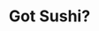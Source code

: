 ---
layout: place
title: "Got Sushi?"
permalink: /arizona/mesa/got-sushi.html
stateAbbr: AZ
stateName: Arizona
cityName: Mesa
place_id: ChIJQeZXdCSlK4cReJ3Z7eP0rQ4
photos:
  - name: >-
      places/ChIJQeZXdCSlK4cReJ3Z7eP0rQ4/photos/AeeoHcJUJNCr8tRltSfmNpLDqOV1ltDr1Me6mPVTnQwjkPtzE9csM0hzhTJkiSYjdQvbTXHXTcMlNTJufVGfclKiQFVQbQT3VYDJfVyNNRh8ucwwWubm3O3_3q7y3OOsEmGISyPMNPJ813xeWr8rJysoAZFB8XI1QvJXgoNg8tF0Jz42dzRYRJBNP4S__39AZ_Kd6xtRYljipfQsgVYN-RgkPCDlAhkqcZWtdTa600Gjfo8cPQ6djfh3BUP_TLx_8UO8VYHnzKaadoY9_ngTrE3OEuIqAEdwhcm2EUdES8vf0jfjRQwBB3kvFdB66SzKNlNNMEHLyfxMcvmqO8VBVX6DjD1h88CmvttoZUedR0AaQlkILfLCrlOIPvsB2h7phRX3q0ILOcAFh68z-Mmej1wCh5uXdmaVFEFcbmbfPPm_468
    widthPx: 2618
    heightPx: 1910
    authorAttributions:
      - displayName: Steve P
        uri: https://maps.google.com/maps/contrib/102295768593017760500
        photoUri: >-
          https://lh3.googleusercontent.com/a/ACg8ocL1AaT9rNBnOW55T6iygK8yWqqaK4WmXIVgPBZy5yWNesP9-g=s100-p-k-no-mo
    flagContentUri: >-
      https://www.google.com/local/imagery/report/?cb_client=maps_api_places.places_api&image_key=!1e10!2sCIHM0ogKEICAgID4j7W8Qg&hl=en-US
    googleMapsUri: >-
      https://www.google.com/maps/place//data=!3m4!1e2!3m2!1sCIHM0ogKEICAgID4j7W8Qg!2e10!4m2!3m1!1s0x872ba5247457e641:0xeadf4e3edd99d78
  - name: >-
      places/ChIJQeZXdCSlK4cReJ3Z7eP0rQ4/photos/AeeoHcJIPPDOyqwLrJ51bvYDhS0U9sx1QCtN2wLsVtWeyTtvpwgJXnBXgpT6QkycWuB4PcLrrRXdyj9bMn9bfgrZm5OC0bBqot6H6Pdsqew3xYv4l18MJI94F4Ht3YGsVF0d8lxUsKgeLCMbilbScucsIuMPmQA1FAL559WPmLaihlv1b93vpf0baUesFu9Bvua8kT_biJTabiUxTAg7rShPsEEo0Qu6NsWJ3MoXDFzsHTv2fTbqMSD2J_ot2iNKLrSxVt_sLx0HAdOLzM_CXvyLByftKdBpVqwRhwvSZpyc-W78akCWNMLSnpiTHZ_E-8z6mwsgys-EAbmnkve1e0Pc2n_puhmn7geRH2eyzumfUjTcBx0GevQbIgzEQwIS9TIsUnbgP7w5uiL3VAYkKCRxk6vI3glbT1I0az-clxgq89iogA
    widthPx: 1236
    heightPx: 678
    authorAttributions:
      - displayName: Sarah Aupperlee
        uri: https://maps.google.com/maps/contrib/110467765997627737182
        photoUri: >-
          https://lh3.googleusercontent.com/a-/ALV-UjWHeKwoaCrXuywQBeKh9n-8BOctx3e92xW6UTmlyKlAmw6Pv7O9-w=s100-p-k-no-mo
    flagContentUri: >-
      https://www.google.com/local/imagery/report/?cb_client=maps_api_places.places_api&image_key=!1e10!2sCIHM0ogKEICAgIDimJy5Mg&hl=en-US
    googleMapsUri: >-
      https://www.google.com/maps/place//data=!3m4!1e2!3m2!1sCIHM0ogKEICAgIDimJy5Mg!2e10!4m2!3m1!1s0x872ba5247457e641:0xeadf4e3edd99d78
  - name: >-
      places/ChIJQeZXdCSlK4cReJ3Z7eP0rQ4/photos/AeeoHcL04QYanCy1ahkqBbJwPBZExURRrndkiQWBDiIiGcvxVpFkZg_uGdr1fk6YDwmlvUC5OMYaTJKdu3m1FVZi6_91lVvb1SX5Uqzrx-MV2YR4GHJwDkBn17v4aZbEzQBe8nluEbw9tNa1sIA0CWOZKh1qHydnDHBUY20EqlqTyq07dwaoGyhBNGhaYO7fIl0AlG7PvGhs76Mv49yFYx0sLmYhkR5RsjebPUwPYEJIIHj7OCTfV9P2R4_u0k85dtK2s9JBkZJd3pK_Kwt4IRqT0PPU5_vQHv2qt27S1JLYvhRbWln0cMbis5sm3RTKqhul43DYK7FwUFHtU6Qi9YzbDyaF_pndZuwtT-n-JJvqH8jGwwB1pp2CLa21sEfTZULER1dSlbNlAX05og1IZaJgFCqnC97gY2mtd3bqgJlASV1UFwVNcZx7vdjbkf5FHgHm
    widthPx: 1868
    heightPx: 2202
    authorAttributions:
      - displayName: Ryan Gibson
        uri: https://maps.google.com/maps/contrib/106623785391496056921
        photoUri: >-
          https://lh3.googleusercontent.com/a-/ALV-UjW-0GaTYqR4Y2e7e1v116MqKNypYNcBDbQkW8RDrQh_thFx1otG=s100-p-k-no-mo
    flagContentUri: >-
      https://www.google.com/local/imagery/report/?cb_client=maps_api_places.places_api&image_key=!1e10!2sCIABIhADycKznABHd2f16GYAAD-g&hl=en-US
    googleMapsUri: >-
      https://www.google.com/maps/place//data=!3m4!1e2!3m2!1sCIABIhADycKznABHd2f16GYAAD-g!2e10!4m2!3m1!1s0x872ba5247457e641:0xeadf4e3edd99d78
  - name: >-
      places/ChIJQeZXdCSlK4cReJ3Z7eP0rQ4/photos/AeeoHcJ08u8oPRZmnb8myv4CEVGwNlgW5-l1zGvLwAYuIVb7rbOPrUeUGV7_6F-IJaJVPOOi0kbjPjdmhWfg1IZwk159c4C9zUJWMAvo7h22EUy6govo_yT5QBvMVYP2wrlC7rvvBzR4TEG2FAloUBKzLhq5myFOPBoW9JCor6vekUTQrQ3oaQadXUUA2sKngXtpdZTrzK8IxnQFQ_7I_GMA-zDz-mlVe1zH-27jzG263tak9Exb1JqiN6VyOS35cvyJUkv1el-ll52ZyyCxPwQtBjimf_Ujsv65hCr0maaxL3csZrK9q3O7CUdxB19rL6d7hswCRZCsWUGJgyceB_33Cv9ulkLhAPnF41sCQA7qNZRyiC1gTZvFejf1gyGRrRyFuSZpdVQoDkCSJ8zb017cgsjH6NiCFTUqW_y4aCD8vL_PuFVF
    widthPx: 4032
    heightPx: 3024
    authorAttributions:
      - displayName: Alice Nguyen
        uri: https://maps.google.com/maps/contrib/113771841509244906112
        photoUri: >-
          https://lh3.googleusercontent.com/a-/ALV-UjUAGinSMyfqBlURCKMpG5F7eQzyjoxPoPuAOw7QVXOWIHoS3n-W=s100-p-k-no-mo
    flagContentUri: >-
      https://www.google.com/local/imagery/report/?cb_client=maps_api_places.places_api&image_key=!1e10!2sCIHM0ogKEICAgID2xa6z4AE&hl=en-US
    googleMapsUri: >-
      https://www.google.com/maps/place//data=!3m4!1e2!3m2!1sCIHM0ogKEICAgID2xa6z4AE!2e10!4m2!3m1!1s0x872ba5247457e641:0xeadf4e3edd99d78
  - name: >-
      places/ChIJQeZXdCSlK4cReJ3Z7eP0rQ4/photos/AeeoHcLNouH1zUD4efpqLWi9hJ7UM_WTmsXhx5kTUiSCmLEoy8_VHpi7J8ylSykd3NekoeaJpnTjhXcqmsRlQQqzNA8wndXYFJEXOFMTR-382DuMT-31V2Ea6mG_SLirTG-HXbuLNsPc9EK9GaqLKb9d1Xd-o8mNjCEhTHB7ZAD9gqZObvPKsT9EsWxB7s3JVH67bBVs7zsfix_7UzaROc8u1rk6bmvGyNpUx5MxiGrnSG70fBq17Yvy4KzQ_OSe2yPldBl2g5E_fLeJfjO0lrVM730Qp3ClgC4GaMK73gofEecvUWY2YZEYd-Oiayd-1OhkUPAXuM8PVSx2V3dDDOMCQkj9v3opM8KFpiGTuKpTZ6COyUygnFKVKq-68MaX7F9_JfdcwX0Tz02y5mkVwi5jLIearcMWcsmDtOLHEk0vnts
    widthPx: 4000
    heightPx: 3000
    authorAttributions:
      - displayName: TheSpectradude
        uri: https://maps.google.com/maps/contrib/106275105160560805354
        photoUri: >-
          https://lh3.googleusercontent.com/a-/ALV-UjXmMyYYBqibAap8w1RW6UZ3Y4h211J91W8E1On67qwLeOI2RLc=s100-p-k-no-mo
    flagContentUri: >-
      https://www.google.com/local/imagery/report/?cb_client=maps_api_places.places_api&image_key=!1e10!2sCIHM0ogKEICAgICTlfq2MA&hl=en-US
    googleMapsUri: >-
      https://www.google.com/maps/place//data=!3m4!1e2!3m2!1sCIHM0ogKEICAgICTlfq2MA!2e10!4m2!3m1!1s0x872ba5247457e641:0xeadf4e3edd99d78
  - name: >-
      places/ChIJQeZXdCSlK4cReJ3Z7eP0rQ4/photos/AeeoHcKLhXXKA14AYbN4lVy5VhQ_YuHjlqmx0ZJceIRgP0viluwEeyMLaA_b_rFt0Jkjey7q5TUYXOPUgGPL0LuoaMwXVJhF6nXOpbVxyEod6iVqZvS50PeQ5icAELfp4AlJMCb9nK8s9ne7ia0HkZzZyF_vc5bthP-u4nX6WP4z8or0_jmHFENgkFfTdPrmVf8D_tTOdBidk-Dj20QUUmehMOqvrv4QXIQxTGVNzEEYFxKdViYbFM8PAdzV0gd0bnIl83QOKmTtehkmi4XRgcbrJNKV_9UovGdaIXF2irreQj0MKcxzgOs3Orki8hgXvAklc-Cm18Ygj2_92evFnc8IPKxRhxZeYAWJ8r29YDnEWcmGsjcFlX0hGxUxna8rVRxumPi1DKdLkgOByvs02l3UbAaWvRL0G3V3J0rOUlmHevyF7-3N
    widthPx: 3024
    heightPx: 4032
    authorAttributions:
      - displayName: likemindscreative
        uri: https://maps.google.com/maps/contrib/102373271829640422908
        photoUri: >-
          https://lh3.googleusercontent.com/a-/ALV-UjWyRMRVQcFdzGKoJ7LZtgubgUU8qancya4454cNyy-b3MP5yXrM=s100-p-k-no-mo
    flagContentUri: >-
      https://www.google.com/local/imagery/report/?cb_client=maps_api_places.places_api&image_key=!1e10!2sCIHM0ogKEICAgIC3veqq3AE&hl=en-US
    googleMapsUri: >-
      https://www.google.com/maps/place//data=!3m4!1e2!3m2!1sCIHM0ogKEICAgIC3veqq3AE!2e10!4m2!3m1!1s0x872ba5247457e641:0xeadf4e3edd99d78
  - name: >-
      places/ChIJQeZXdCSlK4cReJ3Z7eP0rQ4/photos/AeeoHcLZ2qfnt-2TYJszwrHMRKUScgPW4EXRBMU-YiXzmpK2RRvA7OtbVTp1AfeneHgIM14gEGhOq8zu5VrdI2w0UvsZbb5l3nLx4hEhoZ3KXNWtOfFB5r2PgN8hCFUI-Zwxvsc5nvHydPnhsn9Xf7mYxvVWt3BDJAEfUaxdGqP_vBcVbOv1DzccEsmPRpwgVNm6SKaGOVRw3ZZ4SYh8JWVD9gK93eArl94eJMrflu00cphltyDd5kTNUCgaxcvthKioVT3c7Uc6wgbbhcHrdjylLTSGqu-X9NdQbUVyu9PUBYAC9TnZHU_p2OjXs9qrGSwH3RB9VVzHcZPfnGGbl1CfZnsKbMBdMmX5ihbE4ZHCmFlXlFX7MPdph2xKh-j5MXeT5XY9SyP49gWqnCOa46Ywto6Q_60GdYwIvNNTGkMGOQoRosN8
    widthPx: 4000
    heightPx: 3000
    authorAttributions:
      - displayName: Christian Wicker
        uri: https://maps.google.com/maps/contrib/115594017590758142681
        photoUri: >-
          https://lh3.googleusercontent.com/a-/ALV-UjXo7-7a0-Zxq4C2xZYtXQuyO4eaZyCV_NsIK-F4C7No54EQflhT=s100-p-k-no-mo
    flagContentUri: >-
      https://www.google.com/local/imagery/report/?cb_client=maps_api_places.places_api&image_key=!1e10!2sCIHM0ogKEICAgIDRhM32wgE&hl=en-US
    googleMapsUri: >-
      https://www.google.com/maps/place//data=!3m4!1e2!3m2!1sCIHM0ogKEICAgIDRhM32wgE!2e10!4m2!3m1!1s0x872ba5247457e641:0xeadf4e3edd99d78
  - name: >-
      places/ChIJQeZXdCSlK4cReJ3Z7eP0rQ4/photos/AeeoHcJIDjRTyr1JL32ulMidauVdjf3kI8_dgKT6SmXWjJY6SrbwypHx-c0oOkJ5XVvsQkFyFu0Wwi1D6-IrJgg1zYaHmEZmPvpDP9PY9PFVYBVtcQ-GvaReIgFUPiOwTYVrvcN6I4JXiny9d8nWpXp2-HSFXYVP_BBc-1_9x0sfA0DV_vLadbGkaoD4jucJ1ZBKAEokYj4MlPI-hGZWmuysRIUXug10lyTmWIJsnTEaQ1cxPQRoYu119sDIs6UEIxQCY6L11rsaZv-e5SEiUDpz2AOS92sMTZGffzddu7VrHDWNrqXTTPvbc9W8cViBQESvwiKoKECW50ZLuUhsvnjzM1ewAIyC0cX-DoGD_d981iiOPnvHiMllVJDGRqAL6C7pWKO4SvGhX41LRX6dD1-abQdCTuzIgf4ZHxVIOdCVCiXGGA
    widthPx: 4080
    heightPx: 3060
    authorAttributions:
      - displayName: John Nichols III
        uri: https://maps.google.com/maps/contrib/114350449831431478425
        photoUri: >-
          https://lh3.googleusercontent.com/a-/ALV-UjXClG1eEBGbkctBkum_KFW-eom0IpYhg4q9KKAouU7DGoWXHK9t=s100-p-k-no-mo
    flagContentUri: >-
      https://www.google.com/local/imagery/report/?cb_client=maps_api_places.places_api&image_key=!1e10!2sCIHM0ogKEICAgIC7vPbNGg&hl=en-US
    googleMapsUri: >-
      https://www.google.com/maps/place//data=!3m4!1e2!3m2!1sCIHM0ogKEICAgIC7vPbNGg!2e10!4m2!3m1!1s0x872ba5247457e641:0xeadf4e3edd99d78
  - name: >-
      places/ChIJQeZXdCSlK4cReJ3Z7eP0rQ4/photos/AeeoHcJvS2xdKJUofeyQ5tQ1CGFHjRhn0EVCB1Wvn0bka29mjBkk9S8fHr-P1q0ceTWo8SB7c4z7H9B_gKjWQ-l4SIy5YbCd54sVzY-1YItljSy_zIEY9rXuqkRKF56AcFJBb-B1T9b1BQ-p3T1CXGDcNDJDJBWBQ4sLxrBg5y6NPEdT4ppQ4gMLSIpSFJ4Uw1i_SsvjaWdrHo7yNvH3f0GiRGGpkVqsbCGOohKY4oBhCpOYue2vOLwTjuTYcGa8n-hkDqmfO2e02KiPmh5-9UWPHk1O8tcoX9MyeaNKdH5TgTsyRJhJLUxLX_hG2si6MI4wF6F7POnk2ItLWTsXMFgs2x1Qcjnlo6ximvmhOxAoDFzIJnYoyd7-wg1Wi0TPooIC9YLCiuD04ZTXuuZdCgAIWyFKnIyjguzxiQYmOQJ5aAcVFUI
    widthPx: 3024
    heightPx: 3024
    authorAttributions:
      - displayName: Rod Monteverde
        uri: https://maps.google.com/maps/contrib/103779836469528508276
        photoUri: >-
          https://lh3.googleusercontent.com/a-/ALV-UjVCVrD-xGOzha3k6dABLqkebU2_iY4cqJRHjlMAqcewZ91Sd7C4=s100-p-k-no-mo
    flagContentUri: >-
      https://www.google.com/local/imagery/report/?cb_client=maps_api_places.places_api&image_key=!1e10!2sCIHM0ogKEICAgIDEwMy5hAE&hl=en-US
    googleMapsUri: >-
      https://www.google.com/maps/place//data=!3m4!1e2!3m2!1sCIHM0ogKEICAgIDEwMy5hAE!2e10!4m2!3m1!1s0x872ba5247457e641:0xeadf4e3edd99d78
  - name: >-
      places/ChIJQeZXdCSlK4cReJ3Z7eP0rQ4/photos/AeeoHcLfwyMM1svOEiAzktFVa2_qXIcGB8tnm0_4kazVyYApvcxU27xkzhJe51OAnwX507UpO7obI-dxwB5QFHDN7PHiMDFbjN2w92eDyIIPMBYIlEZY7-VzoLv383l7CNWgIjl_BHInNWOg-b1dQrglzEzXf4veJi6zSQGxUR84s1T6migaQp6hRfu54EIa3V2ykHcigMR59QTU1gva0xk_OsDgmFQouqstnCZ6ZRDlRIjYFVBqguiZrebbGu_jUTExWtPVfu9mWG74y2thdowixwgHwx18TMjcCJ8XtTHEbg5N__yhwut0T7DO6W-vznXFDS28g5_R8AC6chLfpTnPefQMgDEEA3PnaCvZs7q3JZoN1nYjvDtBnUSl1p2P0sWLyA6BUdEkxBuw4BFBFaFVKZpFBkaAvJtlKkjoUNCRwMo6bg
    widthPx: 4032
    heightPx: 3024
    authorAttributions:
      - displayName: likemindscreative
        uri: https://maps.google.com/maps/contrib/102373271829640422908
        photoUri: >-
          https://lh3.googleusercontent.com/a-/ALV-UjWyRMRVQcFdzGKoJ7LZtgubgUU8qancya4454cNyy-b3MP5yXrM=s100-p-k-no-mo
    flagContentUri: >-
      https://www.google.com/local/imagery/report/?cb_client=maps_api_places.places_api&image_key=!1e10!2sCIHM0ogKEICAgIC3veqqLA&hl=en-US
    googleMapsUri: >-
      https://www.google.com/maps/place//data=!3m4!1e2!3m2!1sCIHM0ogKEICAgIC3veqqLA!2e10!4m2!3m1!1s0x872ba5247457e641:0xeadf4e3edd99d78
address: '6744 E McDowell Rd #102, Mesa, AZ 85215, USA'
street: '6744 E McDowell Rd #102'
city: Mesa
state: AZ
zip: '85215'
country: USA
neighborhood: null
latitude: '33.466944'
longitude: '-111.684444'
accessibility_options:
  wheelchairAccessibleParking: true
  wheelchairAccessibleEntrance: true
  wheelchairAccessibleRestroom: true
  wheelchairAccessibleSeating: true
business_status: OPERATIONAL
name: Got Sushi?
google_maps_links:
  directionsUri: >-
    https://www.google.com/maps/dir//''/data=!4m7!4m6!1m1!4e2!1m2!1m1!1s0x872ba5247457e641:0xeadf4e3edd99d78!3e0
  placeUri: https://maps.google.com/?cid=1057770747287149944
  writeAReviewUri: >-
    https://www.google.com/maps/place//data=!4m3!3m2!1s0x872ba5247457e641:0xeadf4e3edd99d78!12e1
  reviewsUri: >-
    https://www.google.com/maps/place//data=!4m4!3m3!1s0x872ba5247457e641:0xeadf4e3edd99d78!9m1!1b1
  photosUri: >-
    https://www.google.com/maps/place//data=!4m3!3m2!1s0x872ba5247457e641:0xeadf4e3edd99d78!10e5
primary_type: Sushi Restaurant
opening_hours:
  regular: null
  current: null
secondary_opening_hours:
  regular:
    weekdayDescriptions: null
    type: null
  current:
    weekdayDescriptions: null
    type: null
phone: (480) 807-8500
price_level: PRICE_LEVEL_MODERATE
price_range: $20 &ndash; $30
rating: '4.4'
rating_count: 738
website: http://www.gotsushimesa.com/
description: null
reviews: null
parking_options: null
payment_options: null
allow_dogs: null
curbside_pickup: null
delivery: null
dine_in: null
good_for_children: null
good_for_groups: null
good_for_sports: null
live_music: null
menu_for_children: null
outdoor_seating: null
reservable: null
restroom: null
serves_beer: null
serves_breakfast: null
serves_brunch: null
serves_cocktails: null
serves_coffee: null
serves_dinner: null
serves_dessert: null
serves_lunch: null
serves_vegetarian_food: null
serves_wine: null
takeout: null

---